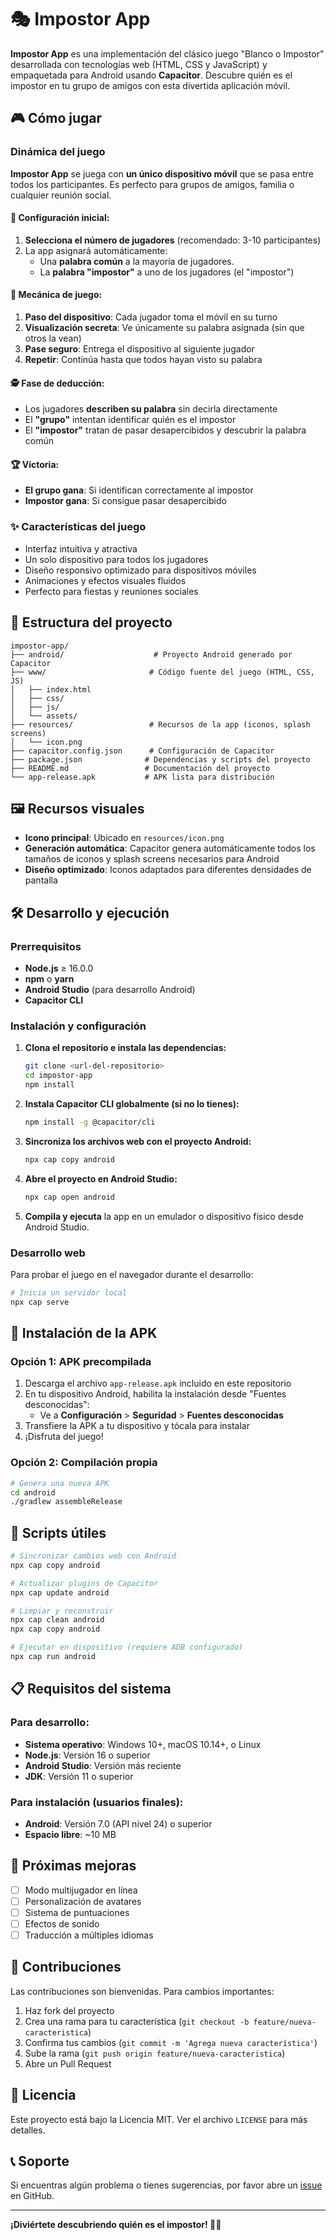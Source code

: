 # 🎭 Impostor App

**Impostor App** es una implementación del clásico juego "Blanco o Impostor" desarrollada con tecnologías web (HTML, CSS y JavaScript) y empaquetada para Android usando **Capacitor**. Descubre quién es el impostor en tu grupo de amigos con esta divertida aplicación móvil.

## 🎮 Cómo jugar

### Dinámica del juego

**Impostor App** se juega con **un único dispositivo móvil** que se pasa entre todos los participantes. Es perfecto para grupos de amigos, familia o cualquier reunión social.

#### 📱 Configuración inicial:
1. **Selecciona el número de jugadores** (recomendado: 3-10 participantes)
2. La app asignará automáticamente:
   - Una **palabra común** a la mayoría de jugadores.
   - La **palabra "impostor"** a uno de los jugadores (el "impostor")

#### 🔄 Mecánica de juego:
1. **Paso del dispositivo**: Cada jugador toma el móvil en su turno
2. **Visualización secreta**: Ve únicamente su palabra asignada (sin que otros la vean)
3. **Pase seguro**: Entrega el dispositivo al siguiente jugador
4. **Repetir**: Continúa hasta que todos hayan visto su palabra

#### 🕵️ Fase de deducción:
- Los jugadores **describen su palabra** sin decirla directamente
- El **"grupo"** intentan identificar quién es el impostor
- El **"impostor"** tratan de pasar desapercibidos y descubrir la palabra común

#### 🏆 Victoria:
- **El grupo gana**: Si identifican correctamente al impostor
- **Impostor gana**: Si consigue pasar desapercibido

### ✨ Características del juego

- Interfaz intuitiva y atractiva
- Un solo dispositivo para todos los jugadores
- Diseño responsivo optimizado para dispositivos móviles  
- Animaciones y efectos visuales fluidos
- Perfecto para fiestas y reuniones sociales

## 📂 Estructura del proyecto

```
impostor-app/
├── android/                    # Proyecto Android generado por Capacitor
├── www/                       # Código fuente del juego (HTML, CSS, JS)
│   ├── index.html
│   ├── css/
│   ├── js/
│   └── assets/
├── resources/                 # Recursos de la app (iconos, splash screens)
│   └── icon.png
├── capacitor.config.json      # Configuración de Capacitor
├── package.json              # Dependencias y scripts del proyecto
├── README.md                 # Documentación del proyecto
└── app-release.apk           # APK lista para distribución
```

## 🖼️ Recursos visuales

- **Icono principal**: Ubicado en `resources/icon.png`
- **Generación automática**: Capacitor genera automáticamente todos los tamaños de iconos y splash screens necesarios para Android
- **Diseño optimizado**: Iconos adaptados para diferentes densidades de pantalla

## 🛠️ Desarrollo y ejecución

### Prerrequisitos

- **Node.js** ≥ 16.0.0
- **npm** o **yarn**
- **Android Studio** (para desarrollo Android)
- **Capacitor CLI**

### Instalación y configuración

1. **Clona el repositorio e instala las dependencias:**
   ```bash
   git clone <url-del-repositorio>
   cd impostor-app
   npm install
   ```

2. **Instala Capacitor CLI globalmente (si no lo tienes):**
   ```bash
   npm install -g @capacitor/cli
   ```

3. **Sincroniza los archivos web con el proyecto Android:**
   ```bash
   npx cap copy android
   ```

4. **Abre el proyecto en Android Studio:**
   ```bash
   npx cap open android
   ```

5. **Compila y ejecuta** la app en un emulador o dispositivo físico desde Android Studio.

### Desarrollo web

Para probar el juego en el navegador durante el desarrollo:

```bash
# Inicia un servidor local
npx cap serve
```

## 📱 Instalación de la APK

### Opción 1: APK precompilada
1. Descarga el archivo `app-release.apk` incluido en este repositorio
2. En tu dispositivo Android, habilita la instalación desde "Fuentes desconocidas":
   - Ve a **Configuración** > **Seguridad** > **Fuentes desconocidas**
3. Transfiere la APK a tu dispositivo y tócala para instalar
4. ¡Disfruta del juego!

### Opción 2: Compilación propia
```bash
# Genera una nueva APK
cd android
./gradlew assembleRelease
```

## 🔧 Scripts útiles

```bash
# Sincronizar cambios web con Android
npx cap copy android

# Actualizar plugins de Capacitor
npx cap update android

# Limpiar y reconstruir
npx cap clean android
npx cap copy android

# Ejecutar en dispositivo (requiere ADB configurado)
npx cap run android
```

## 📋 Requisitos del sistema

### Para desarrollo:
- **Sistema operativo**: Windows 10+, macOS 10.14+, o Linux
- **Node.js**: Versión 16 o superior
- **Android Studio**: Versión más reciente
- **JDK**: Versión 11 o superior

### Para instalación (usuarios finales):
- **Android**: Versión 7.0 (API nivel 24) o superior
- **Espacio libre**: ~10 MB

## 🚀 Próximas mejoras

- [ ] Modo multijugador en línea
- [ ] Personalización de avatares
- [ ] Sistema de puntuaciones
- [ ] Efectos de sonido
- [ ] Traducción a múltiples idiomas

## 🤝 Contribuciones

Las contribuciones son bienvenidas. Para cambios importantes:

1. Haz fork del proyecto
2. Crea una rama para tu característica (`git checkout -b feature/nueva-caracteristica`)
3. Confirma tus cambios (`git commit -m 'Agrega nueva característica'`)
4. Sube la rama (`git push origin feature/nueva-caracteristica`)
5. Abre un Pull Request

## 📄 Licencia

Este proyecto está bajo la Licencia MIT. Ver el archivo `LICENSE` para más detalles.

## 📞 Soporte

Si encuentras algún problema o tienes sugerencias, por favor abre un [issue](https://github.com/tu-usuario/impostor-app/issues) en GitHub.

---

**¡Diviértete descubriendo quién es el impostor! 🕵️‍♂️**